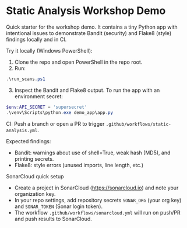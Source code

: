 # Static Analysis Workshop Demo

Quick starter for the workshop demo. It contains a tiny Python app with intentional issues to demonstrate Bandit (security) and Flake8 (style) findings locally and in CI.

Try it locally (Windows PowerShell):

1. Clone the repo and open PowerShell in the repo root.
2. Run:

```powershell
.\run_scans.ps1
```

3. Inspect the Bandit and Flake8 output. To run the app with an environment secret:

```powershell
$env:API_SECRET = 'supersecret'
.\venv\Scripts\python.exe demo_app\app.py
```

CI: Push a branch or open a PR to trigger `.github/workflows/static-analysis.yml`.

Expected findings:
- Bandit: warnings about use of shell=True, weak hash (MD5), and printing secrets.
- Flake8: style errors (unused imports, line length, etc.)

SonarCloud quick setup
- Create a project in SonarCloud (https://sonarcloud.io) and note your organization key.
- In your repo settings, add repository secrets `SONAR_ORG` (your org key) and `SONAR_TOKEN` (Sonar login token).
- The workflow `.github/workflows/sonarcloud.yml` will run on push/PR and push results to SonarCloud.
